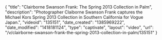 {
    "title": "Clairborne Swanson Frank: The Spring 2013 Collection in Palm",
    "description": "Photographer Claiborne Swanson Frank captures the Michael Kors Spring 2013 Collection in Southern California for Vogue Japan.",
    "videoid": "135151",
    "date_created": "1385969222",
    "date_modified": "1418181124",
    "type": "captivate",
    "layout": "video",
    "url": "\/v\/clairborne-swanson-frank-the-spring-2013-collection-in-palm\/135151"
}